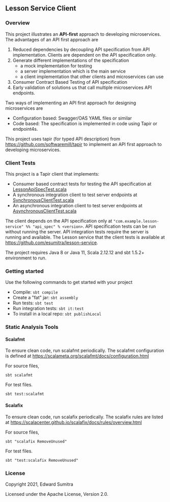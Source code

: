 ## Lesson Service Client
### Overview
This project illustrates an **API-first** approach to developing microservices. The advantages of an API first approach are
1. Reduced dependencies by decoupling API specification from API implementation. Clients are dependent on the API specification only.
2. Generate different implementations of the specification
      - a mock implementation for testing
      - a server implementation which is the main service
      - a client implementation that other clients and microservices can use
3. Consumer Contract Based Testing of API specification
4. Early validation of solutions us that call multiple microservices API endpoints.

Two ways of implementing an API first approach for designing microservices are
- Configuration based: Swagger/OAS YAML files or similar
- Code based: The specification is implemented in code using Tapir or endpoint4s.

This project uses tapir (for typed API description) from https://github.com/softwaremill/tapir to implement an API first approach to developing microservices. 

### Client Tests
This project is a Tapir client that implements:
- Consumer based contract tests for testing the API specification at [LessonApiSpecTest.scala](src/test/scala/com/example/lesson-service-client/LessonApiSpecTest.scala)
- A synchronous integration client to test server endpoints at [SynchronousClientTest.scala](src/it/scala/com/example/lesson-service-client/SynchronousClientTest.scala)
- An asynchronous integration client to test server endpoints at [AsynchronousClientTest.scala](src/it/scala/com/example/lesson-service-client/AsynchronousClientTest.scala)

The client depends on the API specification only at `"com.example.lesson-service" %% "api_spec" % <version>`. API specification tests can be run without running the server. API integration tests require the server is running and available.
The Lesson service that the client tests is available at https://github.com/esumitra/lesson-service. 

The project requires Java 8 or Java 11, Scala 2.12.12 and sbt 1.5.2+ environment to run.

### Getting started
 Use the following commands to get started with your project

 - Compile: `sbt compile`
 - Create a "fat" jar: `sbt assembly`
 - Run tests: `sbt test`
 - Run integration tests: `sbt it:test`
 - To install in a local repo: `sbt publishLocal`

### Static Analysis Tools

#### Scalafmt
To ensure clean code, run scalafmt periodically. The scalafmt configuration is defined at https://scalameta.org/scalafmt/docs/configuration.html

For source files,

`sbt scalafmt`

For test files.

`sbt test:scalafmt`

#### Scalafix
To ensure clean code, run scalafix periodically. The scalafix rules are listed at https://scalacenter.github.io/scalafix/docs/rules/overview.html

For source files,

`sbt "scalafix RemoveUnused"`

For test files.

`sbt "test:scalafix RemoveUnused"`

### License
Copyright 2021, Edward Sumitra

Licensed under the Apache License, Version 2.0.
